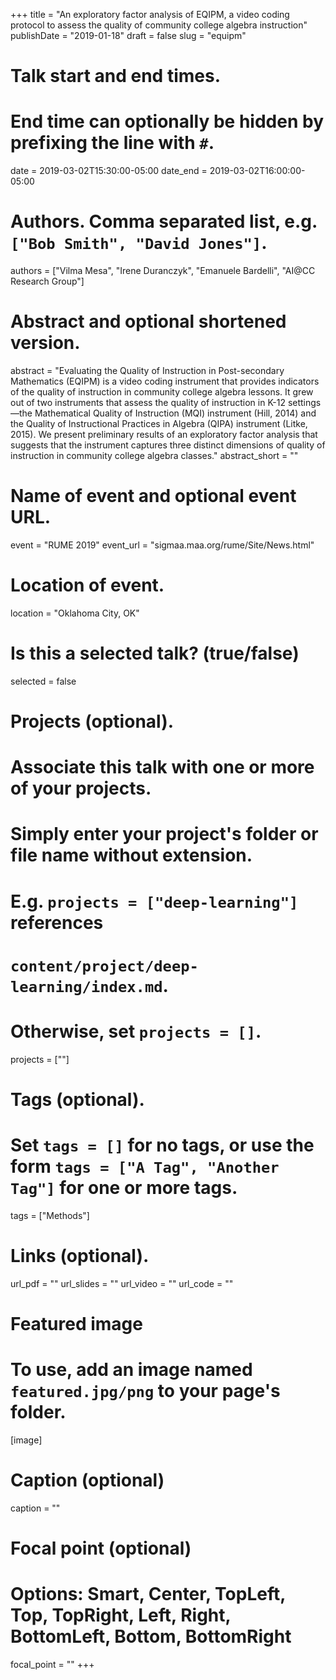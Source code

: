 +++
title = "An exploratory factor analysis of EQIPM, a video coding protocol to assess the quality of community college algebra instruction"
publishDate = "2019-01-18"
draft = false
slug = "equipm"

# Talk start and end times.
#   End time can optionally be hidden by prefixing the line with `#`.
date = 2019-03-02T15:30:00-05:00
date_end = 2019-03-02T16:00:00-05:00

# Authors. Comma separated list, e.g. `["Bob Smith", "David Jones"]`.
authors = ["Vilma Mesa", "Irene Duranczyk", "Emanuele Bardelli", "AI@CC Research Group"]

# Abstract and optional shortened version.
abstract = "Evaluating the Quality of Instruction in Post-secondary Mathematics (EQIPM) is a video coding instrument that provides indicators of the quality of instruction in community college algebra lessons. It grew out of two instruments that assess the quality of instruction in K-12 settings—the Mathematical Quality of Instruction (MQI) instrument (Hill, 2014) and the Quality of Instructional Practices in Algebra (QIPA) instrument (Litke, 2015). We present preliminary results of an exploratory factor analysis that suggests that the instrument captures three distinct dimensions of quality of instruction in community college algebra classes."
abstract_short = ""

# Name of event and optional event URL.
event = "RUME 2019"
event_url = "sigmaa.maa.org/rume/Site/News.html"

# Location of event.
location = "Oklahoma City, OK"

# Is this a selected talk? (true/false)
selected = false

# Projects (optional).
#   Associate this talk with one or more of your projects.
#   Simply enter your project's folder or file name without extension.
#   E.g. `projects = ["deep-learning"]` references
#   `content/project/deep-learning/index.md`.
#   Otherwise, set `projects = []`.
projects = [""]

# Tags (optional).
#   Set `tags = []` for no tags, or use the form `tags = ["A Tag", "Another Tag"]` for one or more tags.
tags = ["Methods"]

# Links (optional).
url_pdf = ""
url_slides = ""
url_video = ""
url_code = ""

# Featured image
# To use, add an image named `featured.jpg/png` to your page's folder.
[image]
  # Caption (optional)
  caption = ""

  # Focal point (optional)
  # Options: Smart, Center, TopLeft, Top, TopRight, Left, Right, BottomLeft, Bottom, BottomRight
  focal_point = ""
+++
